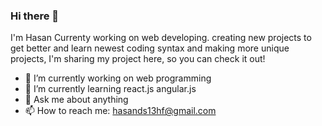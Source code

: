 ### Hi there 👋
I'm Hasan Currenty working on web developing. creating new projects to get better and learn newest coding syntax and making more unique projects,
I'm sharing my project here, so you can check it out!

- 🔭 I’m currently working on web programming
- 🌱 I’m currently learning react.js angular.js 
- 💬 Ask me about anything
- 📫 How to reach me: hasands13hf@gmail.com


